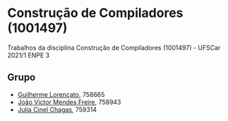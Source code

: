 # Construção de Compiladores (1001497)
Trabalhos da disciplina Construção de Compiladores (1001497) - UFSCar 2021/1 ENPE 3

## Grupo
- [Guilherme Lorençato](https://github.com/GuiLorencato), 758665
- [João Victor Mendes Freire](https://github.com/joaovicmendes), 758943
- [Julia Cinel Chagas](https://github.com/jcinel), 759314
